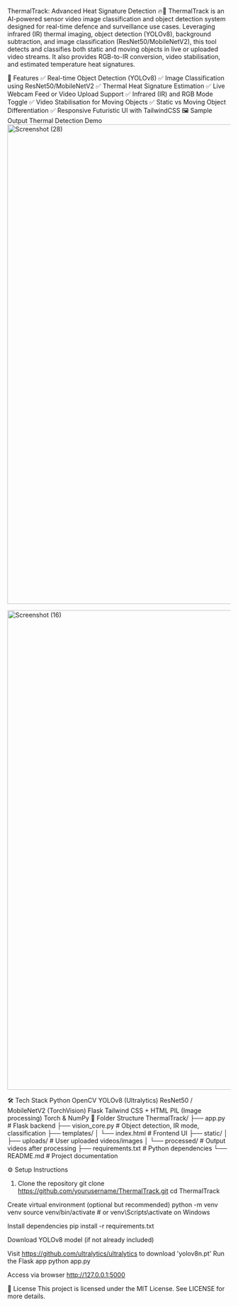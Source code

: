 ThermalTrack: Advanced Heat Signature Detection 🔥🎯
ThermalTrack is an AI-powered sensor video image classification and object detection system designed for real-time defence and surveillance use cases. Leveraging infrared (IR) thermal imaging, object detection (YOLOv8), background subtraction, and image classification (ResNet50/MobileNetV2), this tool detects and classifies both static and moving objects in live or uploaded video streams. It also provides RGB-to-IR conversion, video stabilisation, and estimated temperature heat signatures.

🚀 Features
✅ Real-time Object Detection (YOLOv8)
✅ Image Classification using ResNet50/MobileNetV2
✅ Thermal Heat Signature Estimation
✅ Live Webcam Feed or Video Upload Support
✅ Infrared (IR) and RGB Mode Toggle
✅ Video Stabilisation for Moving Objects
✅ Static vs Moving Object Differentiation
✅ Responsive Futuristic UI with TailwindCSS
🖼️ Sample Output
Thermal Detection Demo
<img width="1920" height="1080" alt="Screenshot (28)" src="https://github.com/user-attachments/assets/a6aa7c1d-701d-428a-9945-f036586d1caf" />

<img width="1920" height="1080" alt="Screenshot (16)" src="https://github.com/user-attachments/assets/70f905fe-15cc-4934-ae1b-ef0d2f6f7629" />


🛠️ Tech Stack
Python
OpenCV
YOLOv8 (Ultralytics)
ResNet50 / MobileNetV2 (TorchVision)
Flask
Tailwind CSS + HTML
PIL (Image processing)
Torch & NumPy
📁 Folder Structure
ThermalTrack/ 
├── app.py # Flask backend 
├── vision_core.py # Object detection, IR mode, classification 
├── templates/ 
│ └── index.html # Frontend UI 
├── static/ 
│ ├── uploads/ # User uploaded videos/images 
│ └── processed/ # Output videos after processing 
├── requirements.txt # Python dependencies 
└── README.md # Project documentation

⚙️ Setup Instructions
1. Clone the repository
git clone https://github.com/yourusername/ThermalTrack.git cd ThermalTrack

Create virtual environment (optional but recommended) python -m venv venv source venv/bin/activate # or venv\Scripts\activate on Windows

Install dependencies pip install -r requirements.txt

Download YOLOv8 model (if not already included)

Visit https://github.com/ultralytics/ultralytics to download 'yolov8n.pt'
Run the Flask app python app.py

Access via browser http://127.0.0.1:5000

📝 License This project is licensed under the MIT License. See LICENSE for more details.
